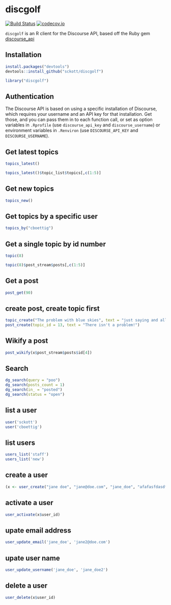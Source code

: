 discgolf
=======



[![Build Status](https://travis-ci.org/sckott/discgolf.svg)](https://travis-ci.org/sckott/discgolf)
[![codecov.io](https://codecov.io/github/sckott/discgolf/coverage.svg?branch=master)](https://codecov.io/github/sckott/discgolf?branch=master)

`discgolf` is an R client for the Discourse API, based off the Ruby gem [discourse_api](https://github.com/discourse/discourse_api)

## Installation


```r
install.packages("devtools")
devtools::install_github("sckott/discgolf")
```


```r
library("discgolf")
```

## Authentication

The Discourse API is based on using a specific installation of Discourse, which requires your username and an API key for that installation. Get those, and you can pass them in to each function call, or set as option variables in `.Rprofile` (use `discourse_api_key` and `discourse_username`) or environment variables in `.Renviron` (use `DISCOURSE_API_KEY` and `DISCOURSE_USERNAME`).

## Get latest topics


```r
topics_latest()
```


```r
topics_latest()$topic_list$topics[,c(1:5)]
```

## Get new topics


```r
topics_new()
```

## Get topics by a specific user


```r
topics_by("cboettig")
```

## Get a single topic by id number


```r
topic(8)
```


```r
topic(8)$post_stream$posts[,c(1:5)]
```

## Get a post


```r
post_get(90)
```

## create post, create topic first


```r
topic_create("The problem with blue skies", text = "just saying and all that")
post_create(topic_id = 13, text = "There isn't a problem!")
```

## Wikify a post


```r
post_wikify(x$post_stream$posts$id[4])
```

## Search


```r
dg_search(query = "poo")
dg_search(posts_count = 1)
dg_search(in_ = "posted")
dg_search(status = "open")
```

## list a user


```r
user('sckott')
user('cboettig')
```

## list users


```r
users_list('staff')
users_list('new')
```

## create a user


```r
(x <- user_create("jane doe", "jane@doe.com", "jane_doe", "afafasfdasdf"))
```

## activate a user


```r
user_activate(x$user_id)
```

## upate email address


```r
user_update_email('jane_doe', 'jane2@doe.com')
```

## upate user name


```r
user_update_username('jane_doe', 'jane_doe2')
```

## delete a user


```r
user_delete(x$user_id)
```
